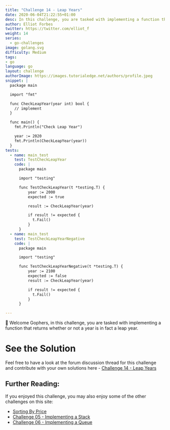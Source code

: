```yaml
---
title: "Challenge 14 - Leap Years"
date: 2020-06-04T21:22:55+01:00
desc: In this challenge, you are tasked with implementing a function that returns whether or not a year is a leap year.
author: Elliot Forbes
twitter: https://twitter.com/elliot_f
weight: 14
series: 
  - go-challenges
image: golang.svg 
difficulty: Medium
tags:
- go
language: go
layout: challenge
authorImage: https://images.tutorialedge.net/authors/profile.jpeg
snippet: |
  package main

  import "fmt"

  func CheckLeapYear(year int) bool {
    // implement
  }

  func main() {
    fmt.Println("Check Leap Year")

    year := 2020
    fmt.Println(CheckLeapYear(year))
  }
tests:
  - name: main_test
    test: TestCheckLeapYear
    code: |
      package main

      import "testing"

      func TestCheckLeapYear(t *testing.T) {
          year := 2000 
          expected := true

          result := CheckLeapYear(year)

          if result != expected {
            t.Fail()
          }
      }
  - name: main_test
    test: TestCheckLeapYearNegative
    code: |
      package main

      import "testing"

      func TestCheckLeapYearNegative(t *testing.T) {
          year := 2100 
          expected := false
          result := CheckLeapYear(year)

          if result != expected {
            t.Fail()
          }
      }

---
```


👋 Welcome Gophers, in this challenge, you are tasked with implementing a function that returns whether or not a year is in fact a leap year.

# See the Solution

Feel free to have a look at the forum discussion thread for this challenge and contribute with your own solutions here - [Challenge 14 - Leap Years](https://discuss.tutorialedge.net/t/challenge-14-leap-years/35) 

## Further Reading:

If you enjoyed this challenge, you may also enjoy some of the other challenges on this site:

* [Sorting By Price](/challenges/go/sort-by-price/)
* [Challenge 05 - Implementing a Stack](/challenges/go/implementing-a-stack/)
* [Challenge 06 - Implementing a Queue](/challenges/go/implementing-a-queue/)
